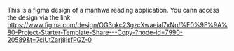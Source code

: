 This is a figma design of a manhwa reading application. You cann access the design via the link https://www.figma.com/design/OG3qkc23gzcXwaeial7xNp/%F0%9F%9A%80-Project-Starter-Template-Share---Copy-?node-id=7990-20589&t=7clUtZarj8isfPGZ-0

